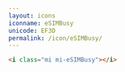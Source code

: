 ```yaml
---
layout: icons
iconname: eSIMBusy
unicode: EF3D
permalink: /icon/eSIMBusy/
---
```


``` html
<i class="mi mi-eSIMBusy"></i>
```
